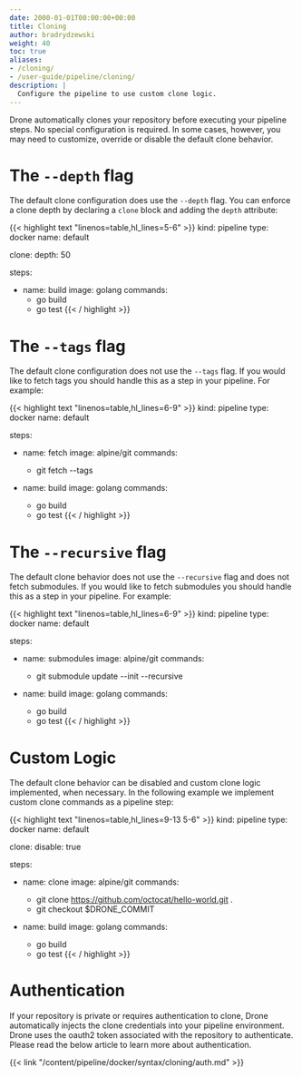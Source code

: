```yaml
---
date: 2000-01-01T00:00:00+00:00
title: Cloning
author: bradrydzewski
weight: 40
toc: true
aliases:
- /cloning/
- /user-guide/pipeline/cloning/
description: |
  Configure the pipeline to use custom clone logic.
---
```


Drone automatically clones your repository before executing your pipeline steps. No special configuration is required. In some cases, however, you may need to customize, override or disable the default clone behavior.

# The `--depth` flag

The default clone configuration does use the `--depth` flag. You can enforce a clone depth by declaring a `clone` block and adding the `depth` attribute:

{{< highlight text "linenos=table,hl_lines=5-6" >}}
kind: pipeline
type: docker
name: default

clone:
  depth: 50

steps:
- name: build
  image: golang
  commands:
  - go build
  - go test
{{< / highlight >}}

# The `--tags` flag

The default clone configuration does not use the `--tags` flag. If you would like to fetch tags you should handle this as a step in your pipeline. For example:

{{< highlight text "linenos=table,hl_lines=6-9" >}}
kind: pipeline
type: docker
name: default

steps:
- name: fetch
  image: alpine/git
  commands:
  - git fetch --tags

- name: build
  image: golang
  commands:
  - go build
  - go test
{{< / highlight >}}


# The `--recursive` flag

The default clone behavior does not use the `--recursive` flag and does not fetch submodules. If you would like to fetch submodules you should handle this as a step in your pipeline. For example:

{{< highlight text "linenos=table,hl_lines=6-9" >}}
kind: pipeline
type: docker
name: default

steps:
- name: submodules
  image: alpine/git
  commands:
  - git submodule update --init --recursive

- name: build
  image: golang
  commands:
  - go build
  - go test
{{< / highlight >}}

# Custom Logic

The default clone behavior can be disabled and custom clone logic implemented, when necessary. In the following example we implement custom clone commands as a pipeline step:

{{< highlight text "linenos=table,hl_lines=9-13 5-6" >}}
kind: pipeline
type: docker
name: default

clone:
  disable: true

steps:
- name: clone
  image: alpine/git
  commands:
  - git clone https://github.com/octocat/hello-world.git .
  - git checkout $DRONE_COMMIT

- name: build
  image: golang
  commands:
  - go build
  - go test
{{< / highlight >}}

# Authentication

If your repository is private or requires authentication to clone, Drone automatically injects the clone credentials into your pipeline environment. Drone uses the oauth2 token associated with the repository to authenticate. Please read the below article to learn more about authentication.

{{< link "/content/pipeline/docker/syntax/cloning/auth.md" >}}
